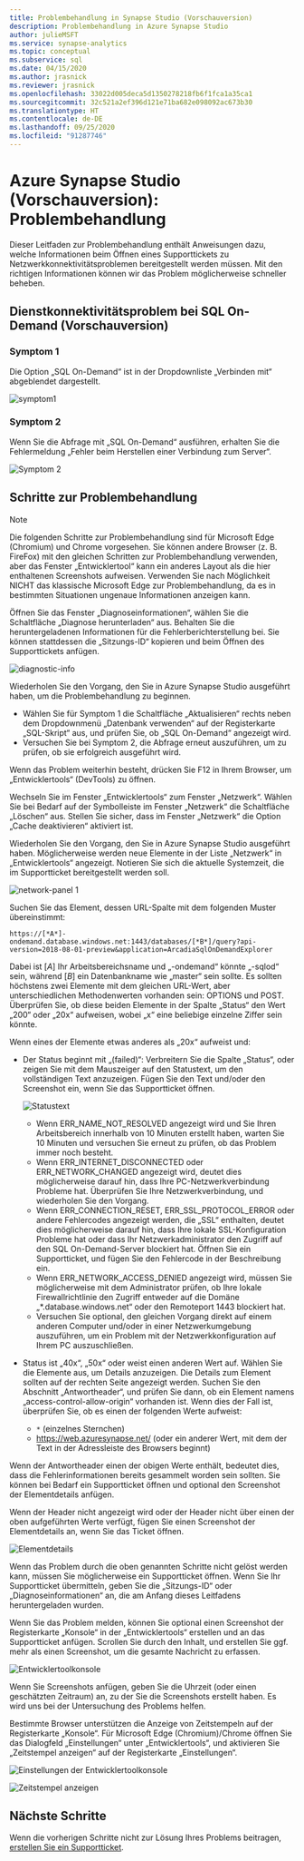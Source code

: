 ```yaml
---
title: Problembehandlung in Synapse Studio (Vorschauversion)
description: Problembehandlung in Azure Synapse Studio
author: julieMSFT
ms.service: synapse-analytics
ms.topic: conceptual
ms.subservice: sql
ms.date: 04/15/2020
ms.author: jrasnick
ms.reviewer: jrasnick
ms.openlocfilehash: 33022d005deca5d1350278218fb6f1fca1a35ca1
ms.sourcegitcommit: 32c521a2ef396d121e71ba682e098092ac673b30
ms.translationtype: HT
ms.contentlocale: de-DE
ms.lasthandoff: 09/25/2020
ms.locfileid: "91287746"
---
```

# <a name="azure-synapse-studio-preview-troubleshooting"></a>Azure Synapse Studio (Vorschauversion): Problembehandlung

Dieser Leitfaden zur Problembehandlung enthält Anweisungen dazu, welche Informationen beim Öffnen eines Supporttickets zu Netzwerkkonnektivitätsproblemen bereitgestellt werden müssen. Mit den richtigen Informationen können wir das Problem möglicherweise schneller beheben.

## <a name="sql-on-demand-preview-service-connectivity-issue"></a>Dienstkonnektivitätsproblem bei SQL On-Demand (Vorschauversion)

### <a name="symptom-1"></a>Symptom 1

Die Option „SQL On-Demand“ ist in der Dropdownliste „Verbinden mit“ abgeblendet dargestellt.

![symptom1](media/troubleshooting-synapse-studio/symptom1v2.png)

### <a name="symptom-2"></a>Symptom 2

Wenn Sie die Abfrage mit „SQL On-Demand“ ausführen, erhalten Sie die Fehlermeldung „Fehler beim Herstellen einer Verbindung zum Server“.

![Symptom 2](media/troubleshooting-synapse-studio/symptom2.png)
 

## <a name="troubleshooting-steps"></a>Schritte zur Problembehandlung

> [!NOTE] 
>    Die folgenden Schritte zur Problembehandlung sind für Microsoft Edge (Chromium) und Chrome vorgesehen. Sie können andere Browser (z. B. FireFox) mit den gleichen Schritten zur Problembehandlung verwenden, aber das Fenster „Entwicklertool“ kann ein anderes Layout als die hier enthaltenen Screenshots aufweisen. Verwenden Sie nach Möglichkeit NICHT das klassische Microsoft Edge zur Problembehandlung, da es in bestimmten Situationen ungenaue Informationen anzeigen kann.

Öffnen Sie das Fenster „Diagnoseinformationen“, wählen Sie die Schaltfläche „Diagnose herunterladen“ aus. Behalten Sie die heruntergeladenen Informationen für die Fehlerberichterstellung bei. Sie können stattdessen die „Sitzungs-ID“ kopieren und beim Öffnen des Supporttickets anfügen.

![diagnostic-info](media/troubleshooting-synapse-studio/diagnostic-info-download.png)

Wiederholen Sie den Vorgang, den Sie in Azure Synapse Studio ausgeführt haben, um die Problembehandlung zu beginnen.

- Wählen Sie für Symptom 1 die Schaltfläche „Aktualisieren“ rechts neben dem Dropdownmenü „Datenbank verwenden“ auf der Registerkarte „SQL-Skript“ aus, und prüfen Sie, ob „SQL On-Demand“ angezeigt wird.
- Versuchen Sie bei Symptom 2, die Abfrage erneut auszuführen, um zu prüfen, ob sie erfolgreich ausgeführt wird.

Wenn das Problem weiterhin besteht, drücken Sie F12 in Ihrem Browser, um „Entwicklertools“ (DevTools) zu öffnen.

Wechseln Sie im Fenster „Entwicklertools“ zum Fenster „Netzwerk“. Wählen Sie bei Bedarf auf der Symbolleiste im Fenster „Netzwerk“ die Schaltfläche „Löschen“ aus.
Stellen Sie sicher, dass im Fenster „Netzwerk“ die Option „Cache deaktivieren“ aktiviert ist.

Wiederholen Sie den Vorgang, den Sie in Azure Synapse Studio ausgeführt haben. Möglicherweise werden neue Elemente in der Liste „Netzwerk“ in „Entwicklertools“ angezeigt. Notieren Sie sich die aktuelle Systemzeit, die im Supportticket bereitgestellt werden soll.

![network-panel 1](media/troubleshooting-synapse-studio/network-panel.png)

Suchen Sie das Element, dessen URL-Spalte mit dem folgenden Muster übereinstimmt:

`https://[*A*]-ondemand.database.windows.net:1443/databases/[*B*]/query?api-version=2018-08-01-preview&application=ArcadiaSqlOnDemandExplorer`

Dabei ist [*A*] Ihr Arbeitsbereichsname und „-ondemand“ könnte „-sqlod“ sein, während [*B*] ein Datenbankname wie „master“ sein sollte. Es sollten höchstens zwei Elemente mit dem gleichen URL-Wert, aber unterschiedlichen Methodenwerten vorhanden sein: OPTIONS und POST. Überprüfen Sie, ob diese beiden Elemente in der Spalte „Status“ den Wert „200“ oder „20x“ aufweisen, wobei „x“ eine beliebige einzelne Ziffer sein könnte.

Wenn eines der Elemente etwas anderes als „20x“ aufweist und:

- Der Status beginnt mit „(failed)“: Verbreitern Sie die Spalte „Status“, oder zeigen Sie mit dem Mauszeiger auf den Statustext, um den vollständigen Text anzuzeigen. Fügen Sie den Text und/oder den Screenshot ein, wenn Sie das Supportticket öffnen.

    ![Statustext](media/troubleshooting-synapse-studio/status-text.png)

    - Wenn ERR_NAME_NOT_RESOLVED angezeigt wird und Sie Ihren Arbeitsbereich innerhalb von 10 Minuten erstellt haben, warten Sie 10 Minuten und versuchen Sie erneut zu prüfen, ob das Problem immer noch besteht.
    - Wenn ERR_INTERNET_DISCONNECTED oder ERR_NETWORK_CHANGED angezeigt wird, deutet dies möglicherweise darauf hin, dass Ihre PC-Netzwerkverbindung Probleme hat. Überprüfen Sie Ihre Netzwerkverbindung, und wiederholen Sie den Vorgang.
    - Wenn ERR_CONNECTION_RESET, ERR_SSL_PROTOCOL_ERROR oder andere Fehlercodes angezeigt werden, die „SSL“ enthalten, deutet dies möglicherweise darauf hin, dass Ihre lokale SSL-Konfiguration Probleme hat oder dass Ihr Netzwerkadministrator den Zugriff auf den SQL On-Demand-Server blockiert hat. Öffnen Sie ein Supportticket, und fügen Sie den Fehlercode in der Beschreibung ein.
    - Wenn ERR_NETWORK_ACCESS_DENIED angezeigt wird, müssen Sie möglicherweise mit dem Administrator prüfen, ob Ihre lokale Firewallrichtlinie den Zugriff entweder auf die Domäne „*.database.windows.net“ oder den Remoteport 1443 blockiert hat.
    - Versuchen Sie optional, den gleichen Vorgang direkt auf einem anderen Computer und/oder in einer Netzwerkumgebung auszuführen, um ein Problem mit der Netzwerkkonfiguration auf Ihrem PC auszuschließen.

- Status ist „40x“, „50x“ oder weist einen anderen Wert auf. Wählen Sie die Elemente aus, um Details anzuzeigen. Die Details zum Element sollten auf der rechten Seite angezeigt werden. Suchen Sie den Abschnitt „Antwortheader“, und prüfen Sie dann, ob ein Element namens „access-control-allow-origin“ vorhanden ist. Wenn dies der Fall ist, überprüfen Sie, ob es einen der folgenden Werte aufweist:

    - `*` (einzelnes Sternchen)
    - https://web.azuresynapse.net/ (oder ein anderer Wert, mit dem der Text in der Adressleiste des Browsers beginnt)

Wenn der Antwortheader einen der obigen Werte enthält, bedeutet dies, dass die Fehlerinformationen bereits gesammelt worden sein sollten. Sie können bei Bedarf ein Supportticket öffnen und optional den Screenshot der Elementdetails anfügen.

Wenn der Header nicht angezeigt wird oder der Header nicht über einen der oben aufgeführten Werte verfügt, fügen Sie einen Screenshot der Elementdetails an, wenn Sie das Ticket öffnen.

 
![Elementdetails](media/troubleshooting-synapse-studio/item-details.png)
 
Wenn das Problem durch die oben genannten Schritte nicht gelöst werden kann, müssen Sie möglicherweise ein Supportticket öffnen. Wenn Sie Ihr Supportticket übermitteln, geben Sie die „Sitzungs-ID“ oder „Diagnoseinformationen“ an, die am Anfang dieses Leitfadens heruntergeladen wurden.

Wenn Sie das Problem melden, können Sie optional einen Screenshot der Registerkarte „Konsole“ in der „Entwicklertools“ erstellen und an das Supportticket anfügen. Scrollen Sie durch den Inhalt, und erstellen Sie ggf. mehr als einen Screenshot, um die gesamte Nachricht zu erfassen.

![Entwicklertoolkonsole](media/troubleshooting-synapse-studio/developer-tool-console.png)

Wenn Sie Screenshots anfügen, geben Sie die Uhrzeit (oder einen geschätzten Zeitraum) an, zu der Sie die Screenshots erstellt haben. Es wird uns bei der Untersuchung des Problems helfen.

Bestimmte Browser unterstützen die Anzeige von Zeitstempeln auf der Registerkarte „Konsole“. Für Microsoft Edge (Chromium)/Chrome öffnen Sie das Dialogfeld „Einstellungen“ unter „Entwicklertools“, und aktivieren Sie „Zeitstempel anzeigen“ auf der Registerkarte „Einstellungen“.

![Einstellungen der Entwicklertoolkonsole](media/troubleshooting-synapse-studio/developer-tool-console-settings.png)

![Zeitstempel anzeigen](media/troubleshooting-synapse-studio/show-time-stamp.png)

## <a name="next-steps"></a>Nächste Schritte
Wenn die vorherigen Schritte nicht zur Lösung Ihres Problems beitragen, [erstellen Sie ein Supportticket](../../sql-data-warehouse/sql-data-warehouse-get-started-create-support-ticket.md?toc=/azure/synapse-analytics/toc.json&bc=/azure/synapse-analytics/breadcrumb/toc.json).
